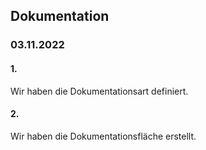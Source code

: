 ## Dokumentation
### 03.11.2022

#### 1.
Wir haben die Dokumentationsart definiert.
#### 2.
Wir haben die Dokumentationsfläche erstellt.
